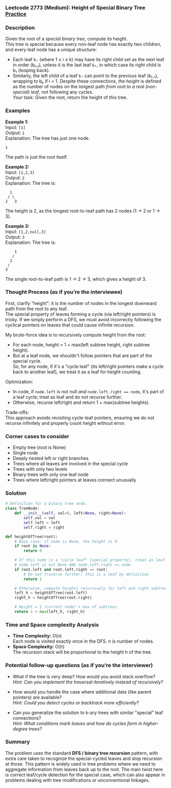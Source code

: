 ### Leetcode 2773 (Medium): Height of Special Binary Tree [Practice](https://leetcode.com/problems/height-of-special-binary-tree)

### Description  
Given the root of a *special binary tree*, compute its height.  
This tree is special because every non-leaf node has exactly two children, and every leaf node has a unique structure:
- Each leaf `bᵢ` (where 1 ≤ i ≤ k) may have its right child set as the next leaf in order (bᵢ₊₁), unless it is the last leaf `bₖ`, in which case its right child is b₁ (looping back).
- Similarly, the left child of a leaf `bᵢ` can point to the previous leaf (bᵢ₋₁), wrapping to bₖ if i = 1.
Despite these connections, *the height* is defined as the number of nodes on the longest path *from root to a real (non-special) leaf*, not following any cycles.  
Your task: Given the root, return the height of this tree.

### Examples  

**Example 1:**  
Input: `[1]`  
Output: `1`  
Explanation: The tree has just one node.  
```
1
```
The path is just the root itself.

**Example 2:**  
Input: `[1,2,3]`  
Output: `2`  
Explanation: The tree is:  
```
  1
 / \
2   3
```
The height is 2, as the longest root-to-leaf path has 2 nodes (1 → 2 or 1 → 3).

**Example 3:**  
Input: `[1,2,null,3]`  
Output: `3`  
Explanation: The tree is:  
```
    1
   /
  2
 /
3
```
The single root-to-leaf path is 1 → 2 → 3, which gives a height of 3.

### Thought Process (as if you’re the interviewee)  
First, clarify "height": it is the number of nodes in the longest downward path from the root to any leaf.  
The special property of leaves forming a cycle (via left/right pointers) is tricky. If we simply perform a DFS, we must avoid incorrectly following the cyclical pointers on leaves that could cause infinite recursion.

My brute-force idea is to recursively compute height from the root:
- For each node, height = 1 + max(left subtree height, right subtree height).
- But at a leaf node, we shouldn't follow pointers that are part of the special cycle.  
So, for any node, if it's a "cycle leaf" (its left/right pointers make a cycle back to another leaf), we treat it as a leaf for height counting.

Optimization:
- In code, if `node.left` is not null *and* `node.left.right == node`, it's part of a leaf cycle; treat as leaf and do not recurse further.
- Otherwise, recurse left/right and return 1 + max(subtree heights).

Trade-offs:  
This approach avoids revisiting cycle-leaf pointers, ensuring we do not recurse infinitely and properly count height without error.

### Corner cases to consider  
- Empty tree (root is None)  
- Single node  
- Deeply nested left or right branches  
- Trees where all leaves are involved in the special cycle  
- Trees with only two levels  
- Binary trees with only one leaf node  
- Trees where left/right pointers at leaves connect unusually

### Solution

```python
# Definition for a binary tree node.
class TreeNode:
    def __init__(self, val=0, left=None, right=None):
        self.val = val
        self.left = left
        self.right = right

def heightOfTree(root):
    # Base case: if node is None, the height is 0
    if root is None:
        return 0

    # If this node is a "cycle leaf" (special property), treat as leaf:
    # node.left is not None AND node.left.right == node
    if root.left and root.left.right == root:
        # Do not traverse further; this is a leaf by definition
        return 1

    # Otherwise, compute heights recursively for left and right subtrees
    left_h = heightOfTree(root.left)
    right_h = heightOfTree(root.right)

    # Height = 1 (current node) + max of subtrees
    return 1 + max(left_h, right_h)
```

### Time and Space complexity Analysis  

- **Time Complexity:** O(n)  
  Each node is visited exactly once in the DFS. n is number of nodes.
- **Space Complexity:** O(h)  
  The recursion stack will be proportional to the height h of the tree.

### Potential follow-up questions (as if you’re the interviewer)  

- What if the tree is very deep? How would you avoid stack overflow?  
  *Hint: Can you implement the traversal iteratively instead of recursively?*

- How would you handle the case where additional data (like parent pointers) are available?  
  *Hint: Could you detect cycles or backtrack more efficiently?*

- Can you generalize the solution to k-ary trees with similar "special" leaf connections?  
  *Hint: What conditions mark leaves and how do cycles form in higher-degree trees?*

### Summary
The problem uses the standard **DFS / binary tree recursion** pattern, with extra care taken to recognize the special-cycled leaves and stop recursion at those. This pattern is widely used in tree problems where we need to aggregate information from leaves back up to the root. The main twist here is correct leaf/cycle detection for the special case, which can also appear in problems dealing with tree modifications or unconventional linkages.